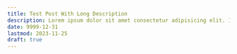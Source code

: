 ```yaml
---
title: Test Post With Long Description
description: Lorem ipsum dolor sit amet consectetur adipisicing elit. In tempore asperiores laudantium repellat a molestias assumenda ducimus ullam iste dolores eligendi earum veritatis rerum vero quidem repudiandae totam commodi optio, enim quos amet voluptate voluptas quisquam ab. Ab officiis quam fuga minima explicabo velit voluptas quae ullam. Labore, culpa perferendis omnis dolore fugit nulla ducimus, autem cumque id possimus itaque harum eius consectetur. Ut iusto eaque quibusdam neque, eum atque laborum, natus commodi autem aperiam inventore delectus eveniet! Rem itaque eligendi nemo ex odit laboriosam veritatis voluptas placeat et? Totam maxime nam neque expedita incidunt rem deleniti. Eaque quia reiciendis laboriosam. Explicabo numquam officia nobis vero. Quidem repellendus dicta, ex magnam accusantium voluptatem, aliquid in, sit non repellat culpa saepe. Voluptates maxime exercitationem placeat accusamus, unde sint. Ex, architecto eligendi, corrupti odit voluptatem nisi voluptatibus reiciendis id rem placeat minus animi delectus. Magnam, voluptate libero molestias cum consectetur aliquid obcaecati modi reiciendis perspiciatis necessitatibus cumque nam quae sunt minima quibusdam mollitia eius ea incidunt id! Tempora ab facere, deleniti delectus in aliquid porro laboriosam amet, sed cupiditate, aliquam veniam ex. Voluptas sit reprehenderit tempora minima vel voluptates ipsam dolorem amet eum explicabo? Sunt voluptatem, amet a quos maxime illum? Molestias, ullam quasi! Iusto in neque possimus adipisci magni ad nihil eveniet odio blanditiis dolores explicabo harum impedit ut accusamus mollitia ipsa pariatur, ea ducimus nisi. Ab quam fugiat totam ullam, rem consectetur ducimus recusandae dolores fugit, praesentium cum? Repudiandae excepturi est commodi illum soluta necessitatibus veritatis et facilis accusantium iste!
date: 9999-12-31
lastmod: 2023-11-25
draft: true
---
```

